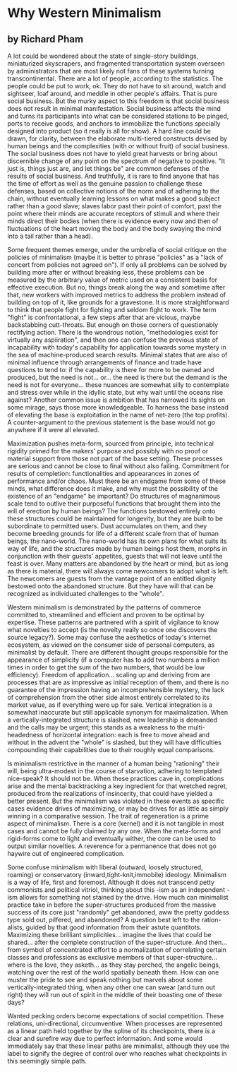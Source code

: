# Why Western Minimalism 
## by Richard Pham 

A lot could be wondered about the state of single-story buildings, miniaturized 
skyscrapers, and fragmented transportation system overseen by administrators that 
are most likely not fans of these systems turning transcontinental. There are a lot of 
people, according to the statistics. The people could be put to work, ok. They do not have 
to sit around, watch and sightseer, loaf around, and meddle in other people's affairs. That 
is pure social business. But the murky aspect to this freedom is that social business does 
not result in minimal manifestation. Social business affects the mind and turns its participants 
into what can be considered stations to be pinged, ports to receive goods, and anchors to immobilize 
the functions specially designed into product (so it really is all for show). A hard line could be drawn, 
for clarity, between the elaborate multi-tiered constructs devised by human beings and the complexities 
(with or without fruit) of social business. The social business does not have to yield great harvests 
or bring about discernible change of any point on the spectrum of negative to positive. "It just is, 
things just are, and let things be" are common defenses of the results of social business. And truthfully, 
it is rare to find anyone that has the time of effort as well as the genuine passion to challenge these 
defenses, based on collective notions of the norm and of adhering to the chain, without eventually 
learning lessons on what makes a good subject rather than a good slave; slaves labor past their point 
of comfort, past the point where their minds are accurate receptors of stimuli and where their minds 
direct their bodies (when there is evidence every now and then of fluctuations of the heart moving the body 
and the body swaying the mind into a tail rather than a head). 

Some frequent themes emerge, under the umbrella of social critique on the policies of minimalism (maybe it is 
better to phrase "policies" as a "lack of concert from policies not agreed on"). If only all problems can be 
solved by building more after or without breaking less, these problems can be measured by the arbitrary value 
of metric used on a consistent basis for effective execution. But no, things break along the way and sometime after 
that, new workers with improved metrics to address the problem instead of building on top of it, like grounds for 
a gravestone. It is more straightforward to think that people fight for fighting and seldom fight to work. The term 
"fight" is confrontational, a few steps after that are vicious, maybe backstabbing cutt-throats. But enough on those 
corners of questionably rectifying action. There is the wondrous notion, "methodologies exist for virtually any aspiiration", 
and then one can confuse the previous state of incapability with today's capability for application towards some mystery 
in the sea of machine-produced search results. Minimal states that are also of minimal influence through arrangements of 
finance and trade have questions to tend to: if the capability is there for more to be owned and produced, but the need 
is not... or... the need is there but the demand is the need is not for everyone... these nuances are somewhat silly to 
contemplate and stress over while in the idyllic state, but why wait until the oceans rise against? Another common issue 
is ambition that has narrowed its sights on some mirage, says those more knowledgeable. To harness the base instead of 
elevating the base is exploitation in the name of net-zero (the top profits). A counter-argument to the previous statement is 
the base would not go anywhere if it were all elevated. 

Maximization pushes meta-form, sourced from principle, into technical rigidity primed for the makers' purpose and possibly 
with no proof or material support from those not part of the base setting. These processes are serious and cannot be close to 
final without also failing. Commitment for results of completion: functionalities and appearances in zones of performance 
and/or chaos. Must there be an endgame from some of these minds, what difference does it make, and why must the possibility 
of the existence of an "endgame" be important? Do structures of magnanimous scale tend to outlive their purposeful functions 
that brought them into the will of erection by human beings? The functions bestowed entirely onto these structures could be maintained 
for longevity, but they are built to be subordinate to permitted users. Dust accumulates on them, and they become breeding grounds 
for life of a different scale from that of human beings, the nano-world. The nano-world has its own plans for what suits its 
way of life, and the structures made by human beings host them, morphs in conjunction with their guests' appetites, guests that 
will not leave until the feast is over. Many matters are abandoned by the heart or mind, but as long as there is material, there 
will always come newcomers to adopt what is left. The newcomers are guests from the vantage point of an entitled dignity bestowed 
onto the abandoned structure. But they have will that can be recognized as individuated challenges to the "whole". 

Western minimalism is demonstrated by the patterns of commerce committed to, streamlined and efficient and proven to be optimal 
by expertise. These patterns are partnered with a spirit of vigilance to know what novelties to accept (is the novelty really so once 
one discovers the source legacy?). Some may confuse the aesthetics of today's internet ecosystem, as viewed on the consumer side 
of personal computers, as minimalist by default. There are different thought groups responsible for the appearance of simplicity 
(if a computer has to add two numbers a million times in order to get the sum of the two numbers, that would be low efficiency). 
Freedom of application... scaling up and deriving from are processes that are as impressive as initial reception of them, and 
there is no guarantee of the impression having an incomprehensible mystery, the lack of comprehension from the other side almost 
entirely correlated to its market value, as if everything were up for sale. Vertical integration is a somewhat inaccurate but 
still applicable synonym for maximalization. When a vertically-integrated structure is slashed, new leadership is demanded and the 
calls may be urgent; this stands as a weakness to the multi-headedness of horizontal integration: each is free to move ahead and 
without in the advent the "whole" is slashed, but they will have difficulties compounding their capabilities due to their roughly 
equal comparisons.

Is minimalism restrictive in the manner of a human being "rationing" their will, being ultra-modest in the course of starvation, 
adhering to templated nice-speak? It should not be. When these practices cave in, complications arise and the mental backtracking 
a key ingredient for that wretched regret, produced from the realizations of insincerity, that could have yielded a better 
present. But the minimalism was violated in these events as specific cases evidence drives of maximizing, or may be drives for as 
little as simply winning in a comparative session. The trait of regeneration is a prime aspect of minimalism. There is a core (kernel) 
and it is not tangible in most cases and cannot be fully claimed by any one. When the meta-forms and rigid-forms come to light 
and eventually wither, the core can be used to output similar novelties. A reverence for a permanence that does not go 
haywire out of engineered complication. 

Some confuse minimalism with liberal (outward, loosely structured, roaming) or conservatory (inward,tight-knit,immobile) ideology. 
Minimalism is a way of life, first and foremost. Although it does not transcend petty commonists and political vitriol, thinking 
about this -ism as an independent -ism allows for something not stained by the drive. How much can minimalist practice take in before 
the super-structures produced from the massive success of its core just "randomly" get abandoned, aww the pretty goddess type sold out, 
pilfered, and abandoned? A question best left to the ration-alists, guided by that good information from their astute quantitots.
Maximizing these brilliant simplicities... imagine the lives that could be shared... after the complete construction of the 
super-structure. And then... from symbol of concentrated effort to a normalization of correlating certain classes and professions
as exclusive members of that super-structure... where is the love, they asketh... as they stay perched, the angelic beings, watching 
over the rest of the world spatially beneath them. How can one muster the pride to see and speak nothing but marvels about some 
vertically-integrated thing, when any other one can swear (and turn out right) they will run out of spirit in the middle of their 
boasting one of these days? 

Wanted pecking orders become expectations of social competition. These relations, uni-directional, circumventive. When processes 
are represented as a linear path held together by the spline of its checkpoints, there is a clear and surefire way due to perfect 
information. And some would immediately say that these linear paths are minimalist, although they use the label to signify the 
degree of control over who reaches what checkpoints in this seemingly simple path. 
